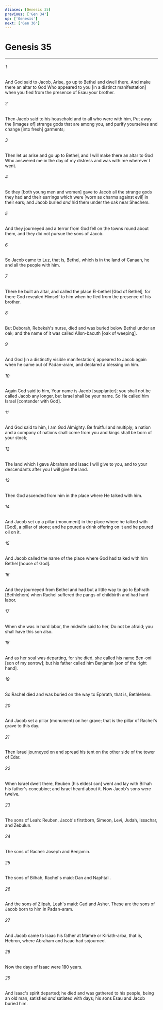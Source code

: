 ```yaml
---
Aliases: [Genesis 35]
previous: ['Gen 34']
up: ['Genesis']
next: ['Gen 36']
---
```

# Genesis 35

***














###### 1 






And God said to Jacob, Arise, go up to Bethel and dwell there. And make there an altar to God Who appeared to you [in a distinct manifestation] when you fled from the presence of Esau your brother. 













###### 2 






Then Jacob said to his household and to all who were with him, Put away the [images of] strange gods that are among you, and purify yourselves and change [into fresh] garments; 













###### 3 






Then let us arise and go up to Bethel, and I will make there an altar to God Who answered me in the day of my distress and was with me wherever I went. 













###### 4 






So they [both young men and women] gave to Jacob all the strange gods they had and their earrings which were [worn as charms against evil] in their ears; and Jacob buried _and_ hid them under the oak near Shechem. 













###### 5 






And they journeyed and a terror from God fell on the towns round about them, and they did not pursue the sons of Jacob. 













###### 6 






So Jacob came to Luz, that is, Bethel, which is in the land of Canaan, he and all the people with him. 













###### 7 






There he built an altar, and called the place El-bethel [God of Bethel], for there God revealed Himself to him when he fled from the presence of his brother. 













###### 8 






But Deborah, Rebekah's nurse, died and was buried below Bethel under an oak; and the name of it was called Allon-bacuth [oak of weeping]. 













###### 9 






And God [in a distinctly visible manifestation] appeared to Jacob again when he came out of Padan-aram, and declared a blessing on him. 













###### 10 






Again God said to him, Your name is Jacob [supplanter]; you shall not be called Jacob any longer, but Israel shall be your name. So He called him Israel [contender with God]. 













###### 11 






And God said to him, I am God Almighty. Be fruitful and multiply; a nation and a company of nations shall come from you and kings shall be born of your stock; 













###### 12 






The land which I gave Abraham and Isaac I will give to you, and to your descendants after you I will give the land. 













###### 13 






Then God ascended from him in the place where He talked with him. 













###### 14 






And Jacob set up a pillar (monument) in the place where he talked with [God], a pillar of stone; and he poured a drink offering on it and he poured oil on it. 













###### 15 






And Jacob called the name of the place where God had talked with him Bethel [house of God]. 













###### 16 






And they journeyed from Bethel and had but a little way to go to Ephrath [Bethlehem] when Rachel suffered the pangs of childbirth and had hard labor. 













###### 17 






When she was in hard labor, the midwife said to her, Do not be afraid; you shall have this son also. 













###### 18 






And as her soul was departing, for she died, she called his name Ben-oni [son of my sorrow]; but his father called him Benjamin [son of the right hand]. 













###### 19 






So Rachel died and was buried on the way to Ephrath, that is, Bethlehem. 













###### 20 






And Jacob set a pillar (monument) on her grave; that is the pillar of Rachel's grave to this day. 













###### 21 






Then Israel journeyed on and spread his tent on the other side of the tower of Edar. 













###### 22 






When Israel dwelt there, Reuben [his eldest son] went and lay with Bilhah his father's concubine; and Israel heard about it. Now Jacob's sons were twelve. 













###### 23 






The sons of Leah: Reuben, Jacob's firstborn, Simeon, Levi, Judah, Issachar, and Zebulun. 













###### 24 






The sons of Rachel: Joseph and Benjamin. 













###### 25 






The sons of Bilhah, Rachel's maid: Dan and Naphtali. 













###### 26 






And the sons of Zilpah, Leah's maid: Gad and Asher. These are the sons of Jacob born to him in Padan-aram. 













###### 27 






And Jacob came to Isaac his father at Mamre or Kiriath-arba, that is, Hebron, where Abraham and Isaac had sojourned. 













###### 28 






Now the days of Isaac were 180 years. 













###### 29 






And Isaac's spirit departed; he died and was gathered to his people, being an old man, satisfied _and_ satiated with days; his sons Esau and Jacob buried him.
